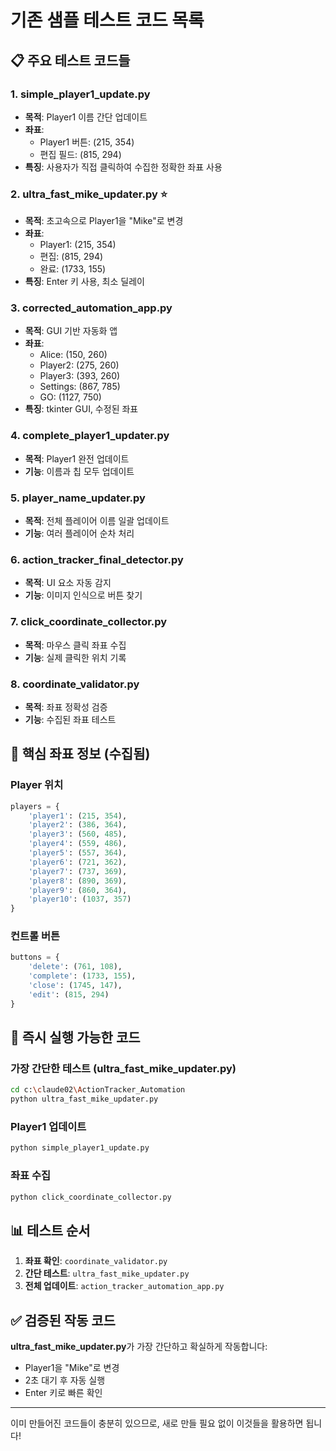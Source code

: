 # 기존 샘플 테스트 코드 목록

## 📋 주요 테스트 코드들

### 1. **simple_player1_update.py**
- **목적**: Player1 이름 간단 업데이트
- **좌표**: 
  - Player1 버튼: (215, 354)
  - 편집 필드: (815, 294)
- **특징**: 사용자가 직접 클릭하여 수집한 정확한 좌표 사용

### 2. **ultra_fast_mike_updater.py** ⭐
- **목적**: 초고속으로 Player1을 "Mike"로 변경
- **좌표**:
  - Player1: (215, 354)
  - 편집: (815, 294)
  - 완료: (1733, 155)
- **특징**: Enter 키 사용, 최소 딜레이

### 3. **corrected_automation_app.py**
- **목적**: GUI 기반 자동화 앱
- **좌표**:
  - Alice: (150, 260)
  - Player2: (275, 260)
  - Player3: (393, 260)
  - Settings: (867, 785)
  - GO: (1127, 750)
- **특징**: tkinter GUI, 수정된 좌표

### 4. **complete_player1_updater.py**
- **목적**: Player1 완전 업데이트
- **기능**: 이름과 칩 모두 업데이트

### 5. **player_name_updater.py**
- **목적**: 전체 플레이어 이름 일괄 업데이트
- **기능**: 여러 플레이어 순차 처리

### 6. **action_tracker_final_detector.py**
- **목적**: UI 요소 자동 감지
- **기능**: 이미지 인식으로 버튼 찾기

### 7. **click_coordinate_collector.py**
- **목적**: 마우스 클릭 좌표 수집
- **기능**: 실제 클릭한 위치 기록

### 8. **coordinate_validator.py**
- **목적**: 좌표 정확성 검증
- **기능**: 수집된 좌표 테스트

## 🎯 핵심 좌표 정보 (수집됨)

### Player 위치
```python
players = {
    'player1': (215, 354),
    'player2': (386, 364),
    'player3': (560, 485),
    'player4': (559, 486),
    'player5': (557, 364),
    'player6': (721, 362),
    'player7': (737, 369),
    'player8': (890, 369),
    'player9': (860, 364),
    'player10': (1037, 357)
}
```

### 컨트롤 버튼
```python
buttons = {
    'delete': (761, 108),
    'complete': (1733, 155),
    'close': (1745, 147),
    'edit': (815, 294)
}
```

## 🚀 즉시 실행 가능한 코드

### 가장 간단한 테스트 (ultra_fast_mike_updater.py)
```bash
cd c:\claude02\ActionTracker_Automation
python ultra_fast_mike_updater.py
```

### Player1 업데이트
```bash
python simple_player1_update.py
```

### 좌표 수집
```bash
python click_coordinate_collector.py
```

## 📊 테스트 순서

1. **좌표 확인**: `coordinate_validator.py`
2. **간단 테스트**: `ultra_fast_mike_updater.py`
3. **전체 업데이트**: `action_tracker_automation_app.py`

## ✅ 검증된 작동 코드

**ultra_fast_mike_updater.py**가 가장 간단하고 확실하게 작동합니다:
- Player1을 "Mike"로 변경
- 2초 대기 후 자동 실행
- Enter 키로 빠른 확인

---

이미 만들어진 코드들이 충분히 있으므로, 새로 만들 필요 없이 이것들을 활용하면 됩니다!